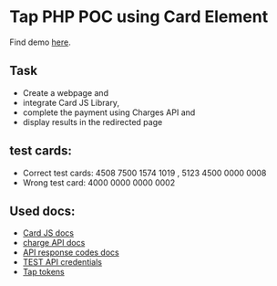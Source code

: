 # Tap PHP POC using Card Element
Find demo [here](https://ec2-54-198-244-167.compute-1.amazonaws.com/testapitap.php).

## Task
* Create a webpage and 
* integrate Card JS Library, 
* complete the payment using Charges API and 
* display results in the redirected page

## test cards:
* Correct test cards: 4508 7500 1574 1019 , 5123 4500 0000 0008
* Wrong test card: 4000 0000 0000 0002

## Used docs:
* [Card JS docs](http://jselements.tap.company/tapdocumentation/public/)
* [charge API docs](https://developers.tap.company/reference/create-a-charge)
* [API response codes docs](https://developers.tap.company/reference/charge-response-codes)
* [TEST API credentials](https://developers.tap.company/reference/testing-keys)
* [Tap tokens](https://developers.tap.company/reference/tokens)